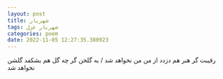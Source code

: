 ```yaml
---
layout: post
title: شهریار
tags: شهریار غزل
categories: poem
date: 2022-11-05 12:27:35.380923
---
```


رقیبت گر هنر هم دزدد از من من نخواهد شد / به گلخن گر چه گل هم بشکفد گلشن نخواهد شد